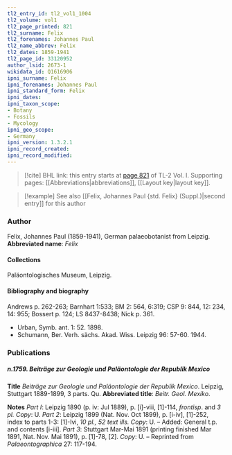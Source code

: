 ```yaml
---
tl2_entry_id: tl2_vol1_1004
tl2_volume: vol1
tl2_page_printed: 821
tl2_surname: Felix
tl2_forenames: Johannes Paul
tl2_name_abbrev: Felix
tl2_dates: 1859-1941
tl2_page_id: 33120952
author_lsid: 2673-1
wikidata_id: Q1616906
ipni_surname: Felix
ipni_forenames: Johannes Paul
ipni_standard_form: Felix
ipni_dates: 
ipni_taxon_scope: 
- Botany
- Fossils
- Mycology
ipni_geo_scope: 
- Germany
ipni_version: 1.3.2.1
ipni_record_created: 
ipni_record_modified:
---
```



> [!cite] BHL link: this entry starts at [page 821](https://www.biodiversitylibrary.org/page/33120952) of TL-2 Vol. I.
> Supporting pages: [[Abbreviations|abbreviations]], [[Layout key|layout key]].

> [!example] See also [[Felix, Johannes Paul {std. Felix} (Suppl.)|second entry]] for this author

### Author

Felix, Johannes Paul (1859-1941), German palaeobotanist from Leipzig. 
**Abbreviated name**: *Felix*

#### Collections

Paläontologisches Museum, Leipzig.

#### Bibliography and biography

Andrews p. 262-263; Barnhart 1:533; BM 2: 564, 6:319; CSP 9: 844, 12: 234, 14: 955; Bossert p. 124; LS 8437-8438; Nick p. 361.
- Urban, Symb. ant. 1: 52. 1898.
- Schumann, Ber. Verh. sächs. Akad. Wiss. Leipzig 96: 57-60. 1944.

### Publications

##### n.1759. Beiträge zur Geologie und Paläontologie der Republik Mexico

**Title**
*Beiträge zur Geologie und Paläontologie der Republik Mexico*. Leipzig, Stuttgart 1889-1899, 3 parts. Qu.
**Abbreviated title**: *Beitr. Geol. Mexiko*.

**Notes**
*Part I*: Leipzig 1890 (p. iv: Jul 1889), p. \[i\]-viii, \[1\]-114, *frontisp*. and *3 pl. Copy*: U.
*Part 2*: Leipzig 1899 (Nat. Nov. Oct 1899), p. \[i-iv\], \[1\]-252, index to parts 1-3: \[1\]-lvi, *10 pl., 52 text ills. Copy*: U. – Added: General t.p. and contents \[i-iii\].
*Part 3*: Stuttgart Mar-Mai 1891 (printing finished Mar 1891, Nat. Nov. Mai 1891), p. \[1\]-78, \[2\]. *Copy*: U. – Reprinted from *Palaeontographica* 27: 117-194.

